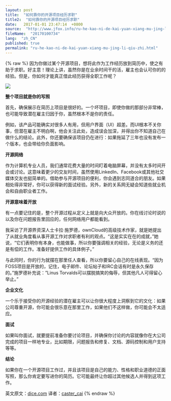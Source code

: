 ```yaml
---
layout: post
title:  "如何靠你的开源项目经历求职"
title2:  "如何靠你的开源项目经历求职"
date:   2017-01-01 23:47:14  +0800
source:  "http://www.jfox.info/ru-he-kao-ni-de-kai-yuan-xiang-mu-jing-li-qiu-zhi.html"
fileName:  "20170100734"
lang:  "zh_CN"
published: true
permalink: "ru-he-kao-ni-de-kai-yuan-xiang-mu-jing-li-qiu-zhi.html"
---
```

{% raw %}
因为你做过某个开源项目，想将此作为工作经历放到简历中，使之有助于求职。好主意！理论上讲，虽然你是在业余时间干的活，雇主也会认可你的的经验。但是，你如何才能真正借此经历获得全职工作呢？

![](692cbe2.jpg)

**整个项目就是你的写照**

首先，确保展示在简历上项目是很好的。一个坏项目，即使你做的那部分非常棒，也可能导致潜在雇主归因于你，虽然根本不是你的责任。

例如，该产品可能确实对很多人有用，但用户界面（UI）超差。而UI根本不关你事，但潜在雇主不明白啊，他会关注此处，造成误会加深，并得出你不知道自己在做什么的结论。此外，你还要确保该项目仍在进行：如果拖延了三年也没有发布一个版本，也会带给你负面影响。

**开源网络**

作为计算机专业人员，我们通常花费大量的时间盯着电脑屏幕，并没有太多时间开会或讨论。这意味着更少的交友时间，虽然使用LinkedIn、Facebook或其他社交媒体交友也挺简单的。借助参与开源项目的便利，你会遇到志同道合的朋友。如果相处得非常好，你可以获得新的面试经验。另外，新的关系网无疑会知道些就业机会和自由职业者工作。

**开源意味着开放**

有一点要记住的是，整个开源过程从定义上就是向大众开放的。你在线讨论时说的以及你在问题报告里回应的，任何网络用户都能看到。

我采访了开源界资深人士卡拉·施罗德，ownCloud的高级技术作家，就是她提出了从就业角度看从事开源工作对求职者有利的观点。“这是实实在在的成就，”她说，“它们表明你有本身，也能做事，所以你要强调相关的经验，无论是义务的还是有偿的工作。准备好提供工作的具体例子。”

与此同时，你的行为就摆在那里任人查看，所以你要留心自己的在线表现。“因为FOSS项目是开放的，记住，电子邮件、论坛帖子和IRC会话有时是永久保存的。”施罗德补充说：”Linus Torvalds可以摆脱搞笑的侮辱，但其他凡人可得留心举止。”

**企业文化**

一个乐于接受你的开源经验的潜在雇主可以让你很大程度上洞察到它的文化：如果公司尊重开源，你可能会很乐意在那里工作，如果他们不这样做，你可能会不太适应。

**面试**

如果叫你面试，就要提前准备你要讨论项目，并确保你讨论的内容就像你在大公司完成的项目一样地专业，比如期限，问题报告和修复、文档、源码控制和用户支持等等。

**结论**

如果你在一个开源项目工作过，并且该项目是自己的能力、性格和职业道德的正面写照，那么你肯定要写进你的简历。它可能最终让你超过其他候选人并得到这项工作。

英文原文：[dice.com](/url.php?_src=&amp;isencode=1&amp;content=dGltZT0xNDI3MjEwNzU0NjM4JnVybD1odHRwJTNBJTJGJTJGbmV3cy5kaWNlLmNvbSUyRjIwMTQlMkYxMiUyRjIyJTJGdXNpbmcteW91ci1vcGVuLXNvdXJjZS13b3JrLXRvLWdldC1hLWpvYiUyRg==)   译者：[caster_cai](/url.php?_src=&amp;isencode=1&amp;content=dGltZT0xNDI3MjEwNzU0NjM5JnVybD1odHRwJTNBJTJGJTJGY29kZS5jc2RuLm5ldCUyRml2eWNhcnJvdA==)
{% endraw %}